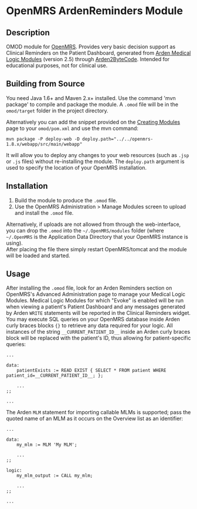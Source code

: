 # OpenMRS ArdenReminders Module

## Description

OMOD module for [OpenMRS](https://openmrs.org/). Provides very basic decision support as Clinical Reminders on the 
Patient Dashboard, generated from [Arden Medical Logic Modules](https://en.wikipedia.org/wiki/Arden_syntax) (version 
2.5) through [Arden2ByteCode](http://plri.github.io/arden2bytecode/). Intended for educational purposes, not for
clinical use.

## Building from Source

You need Java 1.6+ and Maven 2.x+ installed.  Use the command 'mvn package' to compile and package the module. A `.omod` 
file will be in the `omod/target` folder in the project directory.

Alternatively you can add the snippet provided on the [Creating Modules](https://wiki.openmrs.org/x/cAEr) page to your 
`omod/pom.xml` and use the mvn command:

    mvn package -P deploy-web -D deploy.path="../../openmrs-1.8.x/webapp/src/main/webapp"

It will allow you to deploy any changes to your web resources (such as `.jsp` or `.js` files) without re-installing the 
module. The `deploy.path` argument is used to specify the location of your OpenMRS installation.

## Installation

1. Build the module to produce the `.omod` file.
2. Use the OpenMRS Administration > Manage Modules screen to upload and install the `.omod` file.

Alternatively, if uploads are not allowed from through the web-interface, you can drop the `.omod` into the 
`~/.OpenMRS/modules` folder (where `~/.OpenMRS` is the Application Data Directory that your OpenMRS instance is using).  
After placing the file there simply restart OpenMRS/tomcat and the module will be loaded and started.

## Usage

After installing the `.omod` file, look for an Arden Reminders section on OpenMRS's Advanced Administration page to 
manage your Medical Logic Modules. Medical Logic Modules for which "Evoke" is enabled will be run when viewing a 
patient's Patient Dashboard and any messages generated by Arden `WRITE` statements will be reported in the Clinical 
Reminders widget. You may execute SQL queries on your OpenMRS database inside Arden curly braces blocks `{}` to retrieve 
any data required for your logic. All instances of the string `__CURRENT_PATIENT_ID__` inside an Arden curly braces 
block will be replaced with the patient's ID, thus allowing for patient-specific queries: 

```
...

data:
    patientExists := READ EXIST { SELECT * FROM patient WHERE patient_id=__CURRENT_PATIENT_ID__; };
    
    ...
;;

...
```

The Arden `MLM` statement for importing callable MLMs is supported; pass the quoted name of an MLM as it occurs on the 
Overview list as an identifier:

```
...

data:
    my_mlm := MLM 'My MLM';
    
    ...
;;

logic:
    my_mlm_output := CALL my_mlm;
    
    ...
;;

...
```
